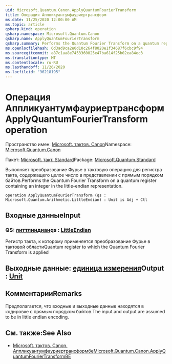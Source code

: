 ```yaml
---
uid: Microsoft.Quantum.Canon.ApplyQuantumFourierTransform
title: Операция Аппликуантумфауриертрансформ
ms.date: 11/25/2020 12:00:00 AM
ms.topic: article
qsharp.kind: operation
qsharp.namespace: Microsoft.Quantum.Canon
qsharp.name: ApplyQuantumFourierTransform
qsharp.summary: Performs the Quantum Fourier Transform on a quantum register containing an integer in the little-endian representation.
ms.openlocfilehash: 6d3ad9ca2e0d10c264f8020e1f34687f6cbc9f94
ms.sourcegitcommit: a87c1aa8e7453360025e47ba614f25b02ea84ec3
ms.translationtype: MT
ms.contentlocale: ru-RU
ms.lasthandoff: 11/26/2020
ms.locfileid: "96218195"
---
```

# <a name="applyquantumfouriertransform-operation"></a><span data-ttu-id="499f3-102">Операция Аппликуантумфауриертрансформ</span><span class="sxs-lookup"><span data-stu-id="499f3-102">ApplyQuantumFourierTransform operation</span></span>

<span data-ttu-id="499f3-103">Пространство имен: [Microsoft. тактов. Canon](xref:Microsoft.Quantum.Canon)</span><span class="sxs-lookup"><span data-stu-id="499f3-103">Namespace: [Microsoft.Quantum.Canon](xref:Microsoft.Quantum.Canon)</span></span>

<span data-ttu-id="499f3-104">Пакет: [Microsoft. такт. Standard](https://nuget.org/packages/Microsoft.Quantum.Standard)</span><span class="sxs-lookup"><span data-stu-id="499f3-104">Package: [Microsoft.Quantum.Standard](https://nuget.org/packages/Microsoft.Quantum.Standard)</span></span>


<span data-ttu-id="499f3-105">Выполняет преобразование Фурье в тактовую операцию для регистра такта, содержащего целое число в представлении с прямым порядком байтов.</span><span class="sxs-lookup"><span data-stu-id="499f3-105">Performs the Quantum Fourier Transform on a quantum register containing an integer in the little-endian representation.</span></span>

```qsharp
operation ApplyQuantumFourierTransform (qs : Microsoft.Quantum.Arithmetic.LittleEndian) : Unit is Adj + Ctl
```


## <a name="input"></a><span data-ttu-id="499f3-106">Входные данные</span><span class="sxs-lookup"><span data-stu-id="499f3-106">Input</span></span>

### <a name="qs--littleendian"></a><span data-ttu-id="499f3-107">QS: [литтлиндиан](xref:Microsoft.Quantum.Arithmetic.LittleEndian)</span><span class="sxs-lookup"><span data-stu-id="499f3-107">qs : [LittleEndian](xref:Microsoft.Quantum.Arithmetic.LittleEndian)</span></span>

<span data-ttu-id="499f3-108">Регистр такта, к которому применяется преобразование Фурье в тактовой области</span><span class="sxs-lookup"><span data-stu-id="499f3-108">Quantum register to which the Quantum Fourier Transform is applied</span></span>



## <a name="output--unit"></a><span data-ttu-id="499f3-109">Выходные данные: [единица измерения](xref:microsoft.quantum.lang-ref.unit)</span><span class="sxs-lookup"><span data-stu-id="499f3-109">Output : [Unit](xref:microsoft.quantum.lang-ref.unit)</span></span>



## <a name="remarks"></a><span data-ttu-id="499f3-110">Комментарии</span><span class="sxs-lookup"><span data-stu-id="499f3-110">Remarks</span></span>

<span data-ttu-id="499f3-111">Предполагается, что входные и выходные данные находятся в кодировке с прямым порядком байтов.</span><span class="sxs-lookup"><span data-stu-id="499f3-111">The input and output are assumed to be in little endian encoding.</span></span>

## <a name="see-also"></a><span data-ttu-id="499f3-112">См. также:</span><span class="sxs-lookup"><span data-stu-id="499f3-112">See Also</span></span>

- [<span data-ttu-id="499f3-113">Microsoft. тактов. Canon. Аппликуантумфауриертрансформбе</span><span class="sxs-lookup"><span data-stu-id="499f3-113">Microsoft.Quantum.Canon.ApplyQuantumFourierTransformBE</span></span>](xref:Microsoft.Quantum.Canon.ApplyQuantumFourierTransformBE)
